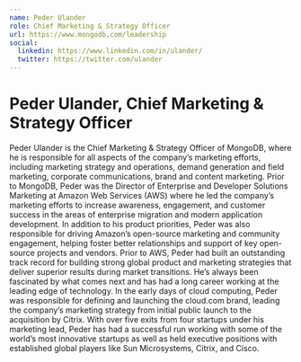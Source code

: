 ```yaml
---
name: Peder Ulander
role: Chief Marketing & Strategy Officer
url: https://www.mongodb.com/leadership
social:
  linkedin: https://www.linkedin.com/in/ulander/
  twitter: https://twitter.com/ulander
---
```


# Peder Ulander, Chief Marketing & Strategy Officer

Peder Ulander is the Chief Marketing & Strategy Officer of MongoDB, where he is responsible for all aspects of the company’s marketing efforts, including marketing strategy and operations, demand generation and field marketing, corporate communications, brand and content marketing. Prior to MongoDB, Peder was the Director of Enterprise and Developer Solutions Marketing at Amazon Web Services (AWS) where he led the company’s marketing efforts to increase awareness, engagement, and customer success in the areas of enterprise migration and modern application development. In addition to his product priorities, Peder was also responsible for driving Amazon’s open-source marketing and community engagement, helping foster better relationships and support of key open-source projects and vendors. Prior to AWS, Peder had built an outstanding track record for building strong global product and marketing strategies that deliver superior results during market transitions. He’s always been fascinated by what comes next and has had a long career working at the leading edge of technology. In the early days of cloud computing, Peder was responsible for defining and launching the cloud.com brand, leading the company’s marketing strategy from initial public launch to the acquisition by Citrix. With over five exits from four startups under his marketing lead, Peder has had a successful run working with some of the world’s most innovative startups as well as held executive positions with established global players like Sun Microsystems, Citrix, and Cisco.
